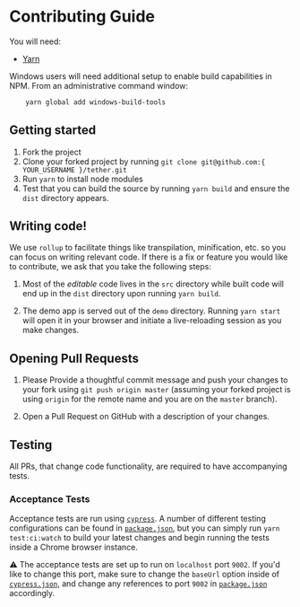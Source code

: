 # Contributing Guide

You will need:

- [Yarn](https://yarnpkg.com/)

Windows users will need additional setup to enable build capabilities in NPM.
From an administrative command window:

```sh
    yarn global add windows-build-tools
```

## Getting started

1. Fork the project
2. Clone your forked project by running `git clone git@github.com:{
   YOUR_USERNAME }/tether.git`
3. Run `yarn` to install node modules
4. Test that you can build the source by running `yarn build` and ensure the `dist` directory appears.

## Writing code!

We use `rollup` to facilitate things like transpilation, minification, etc. so
you can focus on writing relevant code. If there is a fix or feature you would like
to contribute, we ask that you take the following steps:

1. Most of the _editable_ code lives in the `src` directory while built code
   will end up in the `dist` directory upon running `yarn build`.

2. The demo app is served out of the `demo` directory. Running `yarn start` will open it in your browser and initiate a live-reloading session as you make changes.


## Opening Pull Requests

1. Please Provide a thoughtful commit message and push your changes to your fork using
   `git push origin master` (assuming your forked project is using `origin` for
   the remote name and you are on the `master` branch).

2. Open a Pull Request on GitHub with a description of your changes.


## Testing

All PRs, that change code functionality, are required to have accompanying tests.

### Acceptance Tests

Acceptance tests are run using [`cypress`](https://github.com/cypress-io/cypress). A number of different testing configurations can be found in [`package.json`](/package.json), but you can simply run `yarn test:ci:watch` to build your latest changes and begin running the tests inside a Chrome browser instance.

⚠️ The acceptance tests are set up to run on `localhost` port `9002`. If you'd like to change this port, make sure to change the `baseUrl` option inside of [`cypress.json`](/cypress.json), and change any references to port `9002` in [`package.json`](/package.json) accordingly.

